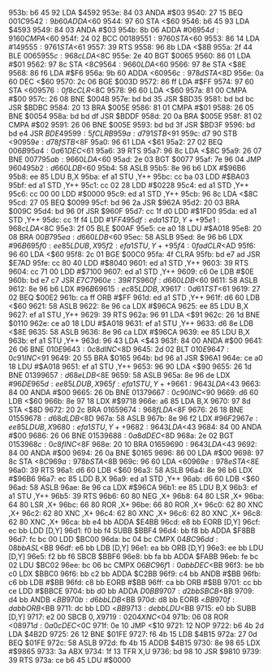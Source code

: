 953b: b6 45 92  LDA    $4592
953e: 84 03     ANDA   #$03
9540: 27 15     BEQ    $001C
9542: 9b 60     ADDA   <$60
9544: 97 60     STA    <$60
9546: b6 45 93  LDA    $4593
9549: 84 03     ANDA   #$03
954b: 8b 06     ADDA   #$06
954d: 91 60     CMPA   <$60
954f: 24 02     BCC    $0018
9551: 97 60     STA    <$60
9553: 86 14     LDA    #$14
9555: 97 61     STA    <$61
9557: 39        RTS
9558: 96 8b     LDA    <$8B
955a: 2f 44     BLE    $0065
955c: 96 8c     LDA    <$8C
955e: 2e 40     BGT    $0065
9560: 86 01     LDA    #$01
9562: 97 8c     STA    <$8C
9564: 96 60     LDA    <$60
9566: 97 8e     STA    <$8E
9568: 86 f6     LDA    #$F6
956a: 9b 60     ADDA   <$60
956c: 97 8d     STA    <$8D
956e: 0a 60     DEC    <$60
9570: 2c 06     BGE    $003D
9572: 86 ff     LDA    #$FF
9574: 97 60     STA    <$60
9576: 0f 8c     CLR    <$8C
9578: 96 60     LDA    <$60
957a: 81 00     CMPA   #$00
957c: 26 08     BNE    $004B
957e: bd bd 35  JSR    $BD35
9581: bd bd bc  JSR    $BDBC
9584: 20 13     BRA    $005E
9586: 81 01     CMPA   #$01
9588: 26 05     BNE    $0054
958a: bd bd df  JSR    $BDDF
958d: 20 0a     BRA    $005E
958f: 81 02     CMPA   #$02
9591: 26 06     BNE    $005E
9593: bd bd 3f  JSR    $BD3F
9596: bd bd e4  JSR    $BDE4
9599: 5f        CLRB
959a: d7 91     STB    <$91
959c: d7 90     STB    <$90
959e: d7 8f     STB    <$8F
95a0: 96 61     LDA    <$61
95a2: 27 02     BEQ    $006B
95a4: 0a 61     DEC    <$61
95a6: 39        RTS
95a7: 96 8c     LDA    <$8C
95a9: 26 07     BNE    $0077
95ab: 96 60     LDA    <$60
95ad: 2e 03     BGT    $0077
95af: 7e 96 04  JMP    $9604
95b2: d6 60     LDB    <$60
95b4: 58        ASLB
95b5: 8e 96 b6  LDX    #$96B6
95b8: ee 85     LDU    B,X
95ba: ef a1     STU    ,Y++
95bc: cc ba 03  LDD    #$BA03
95bf: ed a1     STD    ,Y++
95c1: cc 02 28  LDD    #$0228
95c4: ed a1     STD    ,Y++
95c6: cc 00 00  LDD    #$0000
95c9: ed a1     STD    ,Y++
95cb: 96 8c     LDA    <$8C
95cd: 27 05     BEQ    $0099
95cf: bd 96 2a  JSR    $962A
95d2: 20 03     BRA    $009C
95d4: bd 96 0f  JSR    $960F
95d7: cc 1f d0  LDD    #$1FD0
95da: ed a1     STD    ,Y++
95dc: cc 1f f4  LDD    #$1FF4
95df: ed a1     STD    ,Y++
95e1: 96 8c     LDA    <$8C
95e3: 2f 05     BLE    $00AF
95e5: ce a0 18  LDU    #$A018
95e8: 20 08     BRA    $00B7
95ea: d6 60     LDB    <$60
95ec: 58        ASLB
95ed: 8e 96 b6  LDX    #$96B6
95f0: ee 85     LDU    B,X
95f2: ef a1     STU    ,Y++
95f4: 0f ad     CLR    <$AD
95f6: 96 60     LDA    <$60
95f8: 2c 01     BGE    $00C0
95fa: 4f        CLRA
95fb: bd e7 ad  JSR    $E7AD
95fe: cc 80 40  LDD    #$8040
9601: ed a1     STD    ,Y++
9603: 39        RTS
9604: cc 71 00  LDD    #$7100
9607: ed a1     STD    ,Y++
9609: c6 0e     LDB    #$0E
960b: bd e7 c7  JSR    $E7C7
960e: 39        RTS
960f: d6 60     LDB    <$60
9611: 58        ASLB
9612: 8e 96 b6  LDX    #$96B6
9615: ec 85     LDD    B,X
9617: 0d 61     TST    <$61
9619: 27 02     BEQ    $00E2
961b: ca ff     ORB    #$FF
961d: ed a1     STD    ,Y++
961f: d6 60     LDB    <$60
9621: 58        ASLB
9622: 8e 96 ca  LDX    #$96CA
9625: ee 85     LDU    B,X
9627: ef a1     STU    ,Y++
9629: 39        RTS
962a: 96 91     LDA    <$91
962c: 26 1d     BNE    $0110
962e: ce a0 18  LDU    #$A018
9631: ef a1     STU    ,Y++
9633: d6 8e     LDB    <$8E
9635: 58        ASLB
9636: 8e 96 ca  LDX    #$96CA
9639: ee 85     LDU    B,X
963b: ef a1     STU    ,Y++
963d: 96 43     LDA    <$43
963f: 84 00     ANDA   #$00
9641: 26 06     BNE    $010E
9643: 0c 8d     INC    <$8D
9645: 2d 02     BLT    $010E
9647: 0c 91     INC    <$91
9649: 20 55     BRA    $0165
964b: bd 96 a1  JSR    $96A1
964e: ce a0 18  LDU    #$A018
9651: ef a1     STU    ,Y++
9653: 96 90     LDA    <$90
9655: 26 1d     BNE    $0139
9657: d6 8e     LDB    <$8E
9659: 58        ASLB
965a: 8e 96 de  LDX    #$96DE
965d: ee 85     LDU    B,X
965f: ef a1     STU    ,Y++
9661: 96 43     LDA    <$43
9663: 84 00     ANDA   #$00
9665: 26 0b     BNE    $0137
9667: 0c 90     INC    <$90
9669: d6 60     LDB    <$60
966b: 8e 97 18  LDX    #$9718
966e: a6 85     LDA    B,X
9670: 97 8d     STA    <$8D
9672: 20 2c     BRA    $0165
9674: 96 8f     LDA    <$8F
9676: 26 18     BNE    $0155
9678: d6 8d     LDB    <$8D
967a: 58        ASLB
967b: 8e 96 f2  LDX    #$96F2
967e: ee 85     LDU    B,X
9680: ef a1     STU    ,Y++
9682: 96 43     LDA    <$43
9684: 84 00     ANDA   #$00
9686: 26 06     BNE    $0153
9688: 0a 8d     DEC    <$8D
968a: 2e 02     BGT    $0153
968c: 0c 8f     INC    <$8F
968e: 20 10     BRA    $0165
9690: 96 43     LDA    <$43
9692: 84 00     ANDA   #$00
9694: 26 0a     BNE    $0165
9696: 86 00     LDA    #$00
9698: 97 8c     STA    <$8C
969a: 97 8b     STA    <$8B
969c: 96 60     LDA    <$60
969e: 97 8e     STA    <$8E
96a0: 39        RTS
96a1: d6 60     LDB    <$60
96a3: 58        ASLB
96a4: 8e 96 b6  LDX    #$96B6
96a7: ec 85     LDD    B,X
96a9: ed a1     STD    ,Y++
96ab: d6 60     LDB    <$60
96ad: 58        ASLB
96ae: 8e 96 ca  LDX    #$96CA
96b1: ee 85     LDU    B,X
96b3: ef a1     STU    ,Y++
96b5: 39        RTS
96b6: 60 80     NEG    ,X+
96b8: 64 80     LSR    ,X+
96ba: 64 80     LSR    ,X+
96bc: 66 80     ROR    ,X+
96be: 66 80     ROR    ,X+
96c0: 62 80     XNC    ,X+
96c2: 62 80     XNC    ,X+
96c4: 62 80     XNC    ,X+
96c6: 62 80     XNC    ,X+
96c8: 62 80     XNC    ,X+
96ca: bb e4 bb  ADDA   $E4BB
96cd: e8 bb     EORB   [D,Y]
96cf: ec bb     LDD    [D,Y]
96d1: f0 bb f4  SUBB   $BBF4
96d4: bb f8 bb  ADDA   $F8BB
96d7: fc bc 00  LDD    $BC00
96da: bc 04 bc  CMPX   $04BC
96dd: 08 bb     ASL    <$BB
96df: e6 bb     LDB    [D,Y]
96e1: ea bb     ORB    [D,Y]
96e3: ee bb     LDU    [D,Y]
96e5: f2 bb f6  SBCB   $BBF6
96e8: bb fa bb  ADDA   $FABB
96eb: fe bc 02  LDU    $BC02
96ee: bc 06 bc  CMPX   $06BC
96f1: 0a bb     DEC    <$BB
96f3: be bb c0  LDX    $BBC0
96f6: bb c2 bb  ADDA   $C2BB
96f9: c4 bb     ANDB   #$BB
96fb: c6 bb     LDB    #$BB
96fd: c8 bb     EORB   #$BB
96ff: ca bb     ORB    #$BB
9701: cc bb ce  LDD    #$BBCE
9704: bb d0 bb  ADDA   $D0BB
9707: d2 bb     SBCB   <$BB
9709: d4 bb     ANDB   <$BB
970b: d6 bb     LDB    <$BB
970d: d8 bb     EORB   <$BB
970f: da bb     ORB    <$BB
9711: dc bb     LDD    <$BB
9713: de bb     LDU    <$BB
9715: e0 bb     SUBB   [D,Y]
9717: e2 00     SBCB   $0,X
9719: 02 04     XNC    <$04
971b: 06 08     ROR    <$08
971d: 0a 0c     DEC    <$0C
971f: 0e 10     JMP    <$10
9721: 12        NOP
9722: b6 4b 2d  LDA    $4B2D
9725: 26 12     BNE    $01FE
9727: f6 4b 15  LDB    $4B15
972a: 27 0d     BEQ    $01FE
972c: 58        ASLB
972d: fb 4b 15  ADDB   $4B15
9730: 8e 98 65  LDX    #$9865
9733: 3a        ABX
9734: 1f 13     TFR    X,U
9736: bd 98 10  JSR    $9810
9739: 39        RTS
973a: ce b6 45  LDU    #$0000
